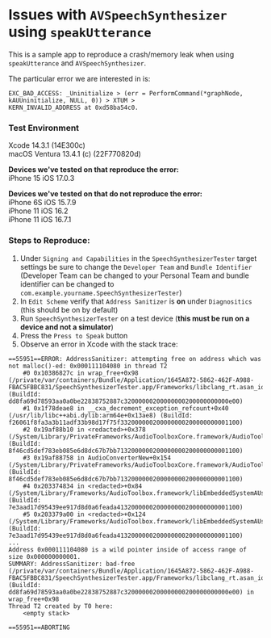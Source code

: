 # Issues with `AVSpeechSynthesizer` using `speakUtterance` 
This is a sample app to reproduce a crash/memory leak when using `speakUtterance` and `AVSpeechSynthesizer`.

The particular error we are interested in is:

```
EXC_BAD_ACCESS: _Uninitialize > (err = PerformCommand(*graphNode, kAUUninitialize, NULL, 0)) > XTUM >
KERN_INVALID_ADDRESS at 0xd58ba54c0.
```
### Test Environment
Xcode 14.3.1 (14E300c) \
macOS Ventura 13.4.1 (c) (22F770820d)

**Devices we've tested on that reproduce the error:** \
iPhone 15 iOS 17.0.3

**Devices we've tested on that do not reproduce the error:**\
iPhone 6S iOS 15.7.9 \
iPhone 11 iOS 16.2 \
iPhone 11 iOS 16.7.1

### Steps to Reproduce:
1. Under `Signing and Capabilities` in the `SpeechSynthesizerTester` target settings be sure to change the `Developer Team` and `Bundle Identifier` \
  (Developer Team can be changed to your Personal Team and bundle identifier can be changed to `com.example.yourname.SpeechSynthesizerTester`)
2. In `Edit Scheme` verify that `Address Sanitizer` is **on** under `Diagnositics` (this should be on by default)
3. Run `SpeechSynthesizerTester` on a test device (**this must be run on a device and not a simulator**)
4. Press the `Press to Speak` button
5. Observe an error in Xcode with the stack trace: 
```
==55951==ERROR: AddressSanitizer: attempting free on address which was not malloc()-ed: 0x000111104080 in thread T2
    #0 0x10386827c in wrap_free+0x98 (/private/var/containers/Bundle/Application/1645A872-5862-462F-A988-FBAC5FBBC831/SpeechSynthesizerTester.app/Frameworks/libclang_rt.asan_ios_dynamic.dylib:arm64e+0x4427c) (BuildId: dd8fa69d78593aa0a0be22838752887c32000000200000000200000000000e00)
    #1 0x1f78deae8 in __cxa_decrement_exception_refcount+0x40 (/usr/lib/libc++abi.dylib:arm64e+0x13ae8) (BuildId: f26061f8fa3a3b11adf33b98d17f75f332000000200000000200000000001100)
    #2 0x19af88b10 in <redacted>+0x378 (/System/Library/PrivateFrameworks/AudioToolboxCore.framework/AudioToolboxCore:arm64e+0x10b10) (BuildId: 8f46cd5def783eb085e6d8dc67b7bb7132000000200000000200000000001100)
    #3 0x19af88758 in AudioConverterNew+0x154 (/System/Library/PrivateFrameworks/AudioToolboxCore.framework/AudioToolboxCore:arm64e+0x10758) (BuildId: 8f46cd5def783eb085e6d8dc67b7bb7132000000200000000200000000001100)
    #4 0x203374834 in <redacted>+0x84 (/System/Library/Frameworks/AudioToolbox.framework/libEmbeddedSystemAUs.dylib:arm64e+0xd834) (BuildId: 7e3aad17d95439ee917d8d0a6feada4132000000200000000200000000001100)
    #5 0x203379a00 in <redacted>+0x124 (/System/Library/Frameworks/AudioToolbox.framework/libEmbeddedSystemAUs.dylib:arm64e+0x12a00) (BuildId: 7e3aad17d95439ee917d8d0a6feada4132000000200000000200000000001100)
...
Address 0x000111104080 is a wild pointer inside of access range of size 0x000000000001.
SUMMARY: AddressSanitizer: bad-free (/private/var/containers/Bundle/Application/1645A872-5862-462F-A988-FBAC5FBBC831/SpeechSynthesizerTester.app/Frameworks/libclang_rt.asan_ios_dynamic.dylib:arm64e+0x4427c) (BuildId: dd8fa69d78593aa0a0be22838752887c32000000200000000200000000000e00) in wrap_free+0x98
Thread T2 created by T0 here:
    <empty stack>

==55951==ABORTING
```
